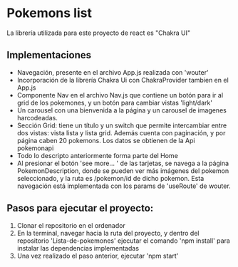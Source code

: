 # Pokemons list

La librería utilizada para este proyecto de react es "Chakra UI"

## Implementaciones

- Navegación, presente en el archivo App.js realizada con 'wouter'
- Incorporación de la librería Chakra Ui con ChakraProvider tambien en el App.js
- Componente Nav en el archivo Nav.js que contiene un botón para ir al grid de los pokemones, y un botón para cambiar vistas 'light/dark'
- Un carousel con una bienvenida a la página y un carousel de imagenes harcodeadas.
- Sección Grid: tiene un título y un switch que permite intercambiar entre dos vistas: vista lista y lista grid. Además cuenta con paginación, y por página caben 20 pokemons. Los datos se obtienen de la Api pokemonapi
- Todo lo descripto anteriormente forma parte del Home
- Al presionar el botón 'see more... ' de las tarjetas, se navega a la página PokemonDescription, donde se pueden ver más imágenes del pokemon seleccionado, y la ruta es /pokemon/id de dicho pokemon. Esta navegación está implementada con los params de 'useRoute' de wouter.

## Pasos para ejecutar el proyecto:
1) Clonar el repositorio en el ordenador
2) En la terminal, navegar hacia la ruta del proyecto, y dentro del repositorio 'Lista-de-pokemones' ejecutar el comando 'npm install' para instalar las dependencias implementadas
3) Una vez realizado el paso anterior, ejecutar 'npm start'

